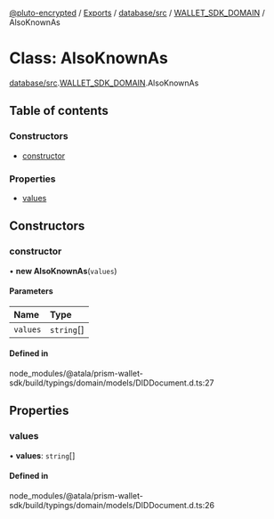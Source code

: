 [@pluto-encrypted](../README.md) / [Exports](../modules.md) / [database/src](../modules/database_src.md) / [WALLET\_SDK\_DOMAIN](../modules/database_src.WALLET_SDK_DOMAIN.md) / AlsoKnownAs

# Class: AlsoKnownAs

[database/src](../modules/database_src.md).[WALLET\_SDK\_DOMAIN](../modules/database_src.WALLET_SDK_DOMAIN.md).AlsoKnownAs

## Table of contents

### Constructors

- [constructor](database_src.WALLET_SDK_DOMAIN.AlsoKnownAs.md#constructor)

### Properties

- [values](database_src.WALLET_SDK_DOMAIN.AlsoKnownAs.md#values)

## Constructors

### constructor

• **new AlsoKnownAs**(`values`)

#### Parameters

| Name | Type |
| :------ | :------ |
| `values` | `string`[] |

#### Defined in

node_modules/@atala/prism-wallet-sdk/build/typings/domain/models/DIDDocument.d.ts:27

## Properties

### values

• **values**: `string`[]

#### Defined in

node_modules/@atala/prism-wallet-sdk/build/typings/domain/models/DIDDocument.d.ts:26
